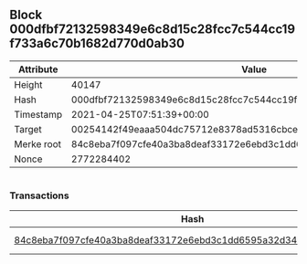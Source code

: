 ## Block 000dfbf72132598349e6c8d15c28fcc7c544cc19f733a6c70b1682d770d0ab30

Attribute | Value
--- | ---
Height | 40147
Hash | 000dfbf72132598349e6c8d15c28fcc7c544cc19f733a6c70b1682d770d0ab30
Timestamp | 2021-04-25T07:51:39+00:00
Target | 00254142f49eaaa504dc75712e8378ad5316cbcead634704b3734b6271167cc4
Merke root | 84c8eba7f097cfe40a3ba8deaf33172e6ebd3c1dd6595a32d343eba62a1c8191
Nonce | 2772284402

```

```

### Transactions

Hash | Amount
--- | ---
[84c8eba7f097cfe40a3ba8deaf33172e6ebd3c1dd6595a32d343eba62a1c8191](84c8eba7f097cfe40a3ba8deaf33172e6ebd3c1dd6595a32d343eba62a1c8191.md) | 10.00000000 SKEPTI 
